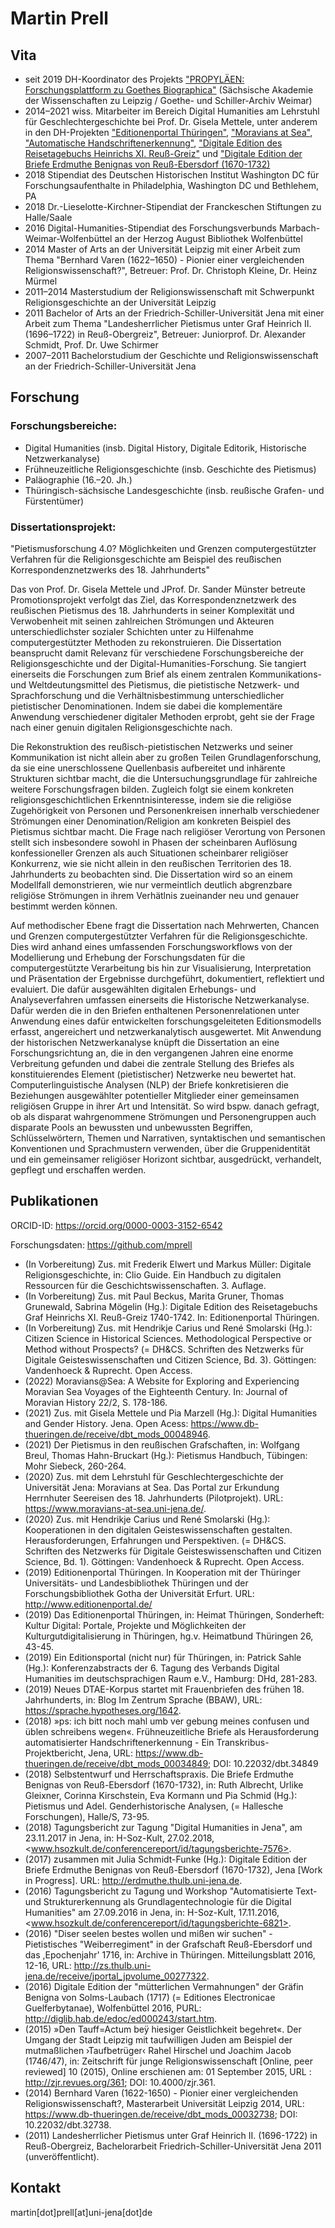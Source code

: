 
# Martin Prell

## Vita
* seit 2019 DH-Koordinator des Projekts ["PROPYLÄEN: Forschungsplattform zu Goethes Biographica"](https://goethe-biographica.de/) (Sächsische Akademie der Wissenschaften zu Leipzig / Goethe- und Schiller-Archiv Weimar)
* 2014–2021 wiss. Mitarbeiter im Bereich Digital Humanities am Lehrstuhl für Geschlechtergeschichte bei Prof. Dr. Gisela Mettele, unter anderem in den DH-Projekten ["Editionenportal Thüringen"](http://www.editionenportal.de/), ["Moravians at Sea"](https://www.moravians-at-sea.uni-jena.de/), ["Automatische Handschriftenerkennung"](https://www.gw.uni-jena.de/fakult%C3%A4t/historisches+institut/bereiche/geschlechtergeschichte/projekte/automatische+handschriftenerkennung+fr%C3%BChneuzeitlicher+briefe+von+frauen), ["Digitale Edition des Reisetagebuchs Heinrichs XI. Reuß-Greiz"](https://www.gw.uni-jena.de/edition_reisetagebuch) und ["Digitale Edition der Briefe Erdmuthe Benignas von Reuß-Ebersdorf (1670-1732)](http://erdmuthe.thulb.uni-jena.de)
* 2018 Stipendiat des Deutschen Historischen Institut Washington DC für Forschungsaufenthalte in Philadelphia, Washington DC und Bethlehem, PA
* 2018 Dr.-Lieselotte-Kirchner-Stipendiat der Franckeschen Stiftungen zu Halle/Saale
* 2016 Digital-Humanities-Stipendiat des Forschungsverbunds Marbach-Weimar-Wolfenbüttel an der Herzog August Bibliothek Wolfenbüttel
* 2014 Master of Arts an der Universität Leipzig mit einer Arbeit zum Thema "Bernhard Varen (1622–1650) - Pionier einer vergleichenden Religionswissenschaft?", Betreuer: Prof. Dr. Christoph Kleine, Dr. Heinz Mürmel
* 2011–2014 Masterstudium der Religionswissenschaft mit Schwerpunkt Religionsgeschichte an der Universität Leipzig
* 2011 Bachelor of Arts an der Friedrich-Schiller-Universität Jena mit einer Arbeit zum Thema "Landesherrlicher Pietismus unter Graf Heinrich II. (1696–1722) in Reuß-Obergreiz", Betreuer: Juniorprof. Dr. Alexander Schmidt, Prof. Dr. Uwe Schirmer
* 2007–2011 Bachelorstudium der Geschichte und Religionswissenschaft an der Friedrich-Schiller-Universität Jena

## Forschung

### Forschungsbereiche:
* Digital Humanities (insb. Digital History, Digitale Editorik, Historische Netzwerkanalyse)
* Frühneuzeitliche Religionsgeschichte (insb. Geschichte des Pietismus)
* Paläographie (16.–20. Jh.)
* Thüringisch-sächsische Landesgeschichte (insb. reußische Grafen- und Fürstentümer)

### Dissertationsprojekt: 

"Pietismusforschung 4.0? Möglichkeiten und Grenzen computergestützter Verfahren für die Religionsgeschichte am Beispiel des reußischen Korrespondenznetzwerks des 18. Jahrhunderts"

Das von Prof. Dr. Gisela Mettele und JProf. Dr. Sander Münster betreute Promotionsprojekt verfolgt das Ziel, das Korrespondenznetzwerk des reußischen Pietismus des 18. Jahrhunderts in seiner Komplexität und Verwobenheit mit seinen zahlreichen Strömungen und Akteuren unterschiedlichster sozialer Schichten unter zu Hilfenahme computergestützter Methoden zu rekonstruieren. Die Dissertation beansprucht damit Relevanz für verschiedene Forschungsbereiche der Religionsgeschichte und der Digital-Humanities-Forschung. Sie tangiert einerseits die Forschungen zum Brief als einem zentralen Kommunikations- und Weltdeutungsmittel des Pietismus, die pietistische Netzwerk- und Sprachforschung und die Verhältnisbestimmung unterschiedlicher pietistischer Denominationen. Indem sie dabei die komplementäre Anwendung verschiedener digitaler Methoden erprobt, geht sie der Frage nach einer genuin digitalen Religionsgeschichte nach.

Die Rekonstruktion des reußisch-pietistischen Netzwerks und seiner Kommunikation ist nicht allein aber zu großen Teilen Grundlagenforschung, da sie eine unerschlossene Quellenbasis aufbereitet und inhärente Strukturen sichtbar macht, die die Untersuchungsgrundlage für zahlreiche weitere Forschungsfragen bilden. Zugleich folgt sie einem konkreten religionsgeschichtlichen Erkenntnisinteresse, indem sie die religiöse Zugehörigkeit von Personen und Personenkreisen innerhalb verschiedener Strömungen einer Denomination/Religion am konkreten Beispiel des Pietismus sichtbar macht. Die Frage nach religiöser Verortung von Personen stellt sich insbesondere sowohl in Phasen der scheinbaren Auflösung konfessioneller Grenzen als auch Situationen scheinbarer religiöser Konkurrenz, wie sie nicht allein in den reußischen Territorien des 18. Jahrhunderts zu beobachten sind. Die Dissertation wird so an einem Modellfall demonstrieren, wie nur vermeintlich deutlich abgrenzbare religiöse Strömungen in ihrem Verhätlnis zueinander neu und genauer bestimmt werden können.

Auf methodischer Ebene fragt die Dissertation nach Mehrwerten, Chancen und Grenzen computergestützter Verfahren für die Religionsgeschichte. Dies wird anhand eines umfassenden Forschungsworkflows von der Modellierung und Erhebung der Forschungsdaten für die computergestützte Verarbeitung bis hin zur Visualisierung, Interpretation und Präsentation der Ergebnisse durchgeführt, dokumentiert, reflektiert und evaluiert. Die dafür ausgewählten digitalen Erhebungs- und Analyseverfahren umfassen einerseits die Historische Netzwerkanalyse. Dafür werden die in den Briefen enthaltenen Personenrelationen unter Anwendung eines dafür entwickelten forschungsgeleiteten Editionsmodells erfasst, angereichert und netzwerkanalytisch ausgewertet. Mit Anwendung der historischen Netzwerkanalyse knüpft die Dissertation an eine Forschungsrichtung an, die in den vergangenen Jahren eine enorme Verbreitung gefunden und dabei die zentrale Stellung des Briefes als konstituierendes Element (pietistischer) Netzwerke neu bewertet hat. Computerlinguistische Analysen (NLP) der Briefe konkretisieren die Beziehungen ausgewählter potentieller Mitglieder einer gemeinsamen religiösen Gruppe in ihrer Art und Intensität. So wird bspw. danach gefragt, ob als disparat wahrgenommene Strömungen und Personengruppen auch disparate Pools an bewussten und unbewussten Begriffen, Schlüsselwörtern, Themen und Narrativen, syntaktischen und semantischen Konventionen und Sprachmustern verwenden, über die Gruppenidentität und ein gemeinsamer religiöser Horizont sichtbar, ausgedrückt, verhandelt, gepflegt und erschaffen werden.

## Publikationen
ORCID-ID: https://orcid.org/0000-0003-3152-6542

Forschungsdaten: https://github.com/mprell

* (In Vorbereitung) Zus. mit Frederik Elwert und Markus Müller: Digitale Religionsgeschichte, in: Clio Guide. Ein Handbuch zu digitalen Ressourcen für die Geschichtswissenschaften. 3. Auflage.
* (In Vorbereitung) Zus. mit Paul Beckus, Marita Gruner, Thomas Grunewald, Sabrina Mögelin (Hg.): Digitale Edition des Reisetagebuchs Graf Heinrichs XI. Reuß-Greiz 1740-1742. In: Editionenportal Thüringen.
* (In Vorbereitung) Zus. mit Hendrikje Carius und René Smolarski (Hg.): Citizen Science in Historical Sciences. Methodological Perspective or Method without Prospects? (= DH&CS. Schriften des Netzwerks für Digitale Geisteswissenschaften und Citizen Science, Bd. 3). Göttingen: Vandenhoeck & Ruprecht. Open Access.
* (2022) Moravians@Sea: A Website for Exploring and Experiencing Moravian Sea Voyages of the Eighteenth Century. In: Journal of Moravian History 22/2, S. 178-186.
* (2021) Zus. mit Gisela Mettele und Pia Marzell (Hg.): Digital Humanities and Gender History. Jena. Open Acess: https://www.db-thueringen.de/receive/dbt_mods_00048946.
* (2021) Der Pietismus in den reußischen Grafschaften, in: Wolfgang Breul, Thomas Hahn-Bruckart (Hg.): Pietismus Handbuch, Tübingen: Mohr Siebeck, 260-264.
* (2020) Zus. mit dem Lehrstuhl für Geschlechtergeschichte der Universität Jena: Moravians at Sea. Das Portal zur Erkundung Herrnhuter Seereisen des 18. Jahrhunderts (Pilotprojekt). URL: https://www.moravians-at-sea.uni-jena.de/.
* (2020) Zus. mit Hendrikje Carius und René Smolarski (Hg.): Kooperationen in den digitalen Geisteswissenschaften gestalten. Herausforderungen, Erfahrungen und Perspektiven. (= DH&CS. Schriften des Netzwerks für Digitale Geisteswissenschaften und Citizen Science, Bd. 1). Göttingen: Vandenhoeck & Ruprecht. Open Access.
* (2019) Editionenportal Thüringen. In Kooperation mit der Thüringer Universitäts- und Landesbibliothek Thüringen und der Forschungsbibliothek Gotha der Universität Erfurt. URL: http://www.editionenportal.de/
* (2019) Das Editionenportal Thüringen, in: Heimat Thüringen, Sonderheft: Kultur Digital: Portale, Projekte und Möglichkeiten der Kulturgutdigitalisierung in Thüringen, hg.v. Heimatbund Thüringen 26, 43-45.
* (2019) Ein Editionsportal (nicht nur) für Thüringen, in: Patrick Sahle (Hg.): Konferenzabstracts der 6. Tagung des Verbands Digital Humanities im deutschsprachigen Raum e.V., Hamburg: DHd, 281-283.
* (2019) Neues DTAE-Korpus startet mit Frauenbriefen des frühen 18. Jahrhunderts, in: Blog Im Zentrum Sprache (BBAW), URL: https://sprache.hypotheses.org/1642.
* (2018) »ps: ich bitt noch mahl umb ver gebung meines confusen und üblen schreibens wegen«. Frühneuzeitliche Briefe als Herausforderung automatisierter Handschriftenerkennung - Ein Transkribus-Projektbericht, Jena, URL: https://www.db-thueringen.de/receive/dbt_mods_00034849; DOI: 10.22032/dbt.34849
* (2018) Selbstentwurf und Herrschaftspraxis. Die Briefe Erdmuthe Benignas von Reuß-Ebersdorf (1670-1732), in: Ruth Albrecht, Urlike Gleixner, Corinna Kirschstein, Eva Kormann und Pia Schmid (Hg.): Pietismus und Adel. Genderhistorische Analysen, (= Hallesche Forschungen), Halle/S, 73-95.
* (2018) Tagungsbericht zur Tagung "Digital Humanities in Jena", am 23.11.2017 in Jena, in: H-Soz-Kult, 27.02.2018, <www.hsozkult.de/conferencereport/id/tagungsberichte-7576>.
* (2017) zusammen mit Julia Schmidt-Funke (Hg.): Digitale Edition der Briefe Erdmuthe Benignas von Reuß-Ebersdorf (1670-1732), Jena [Work in Progress]. URL: http://erdmuthe.thulb.uni-jena.de.
* (2016) Tagungsbericht zu Tagung und Workshop "Automatisierte Text- und Strukturerkennung als Grundlagentechnologie für die Digital Humanities" am 27.09.2016 in Jena, in: H-Soz-Kult, 17.11.2016, <www.hsozkult.de/conferencereport/id/tagungsberichte-6821>.
* (2016) "Diser seelen bestes wollen und mißen wir suchen" - Pietistisches "Weiberregiment" in der Grafschaft Reuß-Ebersdorf und das ,Epochenjahr' 1716, in: Archive in Thüringen. Mitteilungsblatt 2016, 12-16, URL: http://zs.thulb.uni-jena.de/receive/jportal_jpvolume_00277322.
* (2016) Digitale Edition der "mütterlichen Vermahnungen" der Gräfin Benigna von Solms-Laubach (1717) (= Editiones Electronicae Guelferbytanae), Wolfenbüttel 2016, PURL: http://diglib.hab.de/edoc/ed000243/start.htm.
* (2015) »Den Tauff=Actum beÿ hiesiger Geistlichkeit begehret«. Der Umgang der Stadt Leipzig mit taufwilligen Juden am Beispiel der mutmaßlichen ›Taufbetrüger‹ Rahel Hirschel und Joachim Jacob (1746/47), in: Zeitschrift für junge Religionswissenschaft [Online, peer reviewed] 10 (2015), Online erschienen am: 01 September 2015, URL : http://zjr.revues.org/361; DOI: 10.4000/zjr.361.
* (2014) Bernhard Varen (1622-1650) - Pionier einer vergleichenden Religionswissenschaft?, Masterarbeit Universität Leipzig 2014, URL: https://www.db-thueringen.de/receive/dbt_mods_00032738; DOI: 10.22032/dbt.32738.
* (2011) Landesherrlicher Pietismus unter Graf Heinrich II. (1696-1722) in Reuß-Obergreiz, Bachelorarbeit Friedrich-Schiller-Universität Jena 2011 (unveröffentlicht).

<!-- Tagungsorganisationen und Vorträge (Auswahl):

* (2021) Organisation der internationalen digitalen Konferenz "Digital Humanities and Gender History" am 5., 12., 19. und 26. Februar (gemeinsam mit Gisela Mettele und Pia Marzell)
* (2020) Organisation des digitalen Workshops "Transcribing − Encoding − Annotating: New Approaches of Technology and Methodology for Historical Sources in Crowd Sourcing and Citizen Science" am 26. und 27. November (gemeinsam mit Hendrikje Carius)
* (2020) Organsiation und Moderation des Panels „Altbausanierung mit Niveau – die Digitalisierung gedruckter Editionen“ im Rahmen der Tagung des Verbands Digital Humanities im deutschsprachigen Raum (Dhd) 2020, Paderborn (gemeinsam mit Thomas Stäcker, Torsten Schaßen, Frederike Neuber, Dominik Kasper, Max Grüntgens und Martina Gödel)
* (2019) Vortrag "Historical Sources of Women in the Digital Humanities - Overview and Automated Text Analysis" auf der Internationale Summer School der Digitalen Akademie Mainz -> Folien [pdf, 3 mb]
* (2018) Vortrag "Ein generisches Editionsportal (nicht nur) für Thüringen" im Rahmen des Workshops "(Digitale) Publikationsformen" der AG eHumanities in der Sächsischen Akademie der Wissenschaften zu Leipzig (gemeinsam mit Julia Schmidt-Funke)
* (2018) Vortrag zu "Die Bestimmung von Emotionen in Briefen pietistischer Schreiber*innen mit Hilfe computergestützter Verfahren" auf dem V. Internationalen Kongress für Pietismusforschung, 26.-29 August 2018 in Halle/Saale
* (2018) Organisation des Fachtages Digital Humanities in Thüringen zum Thema "Daten vernetzen, Ressourcen verknüpfen. Neue Herausforderungen für den digitalen Wandel (nicht nur) in Thüringen", 9. August in Gotha (zusammen mit Hendrikje Carius, Swantje Dogunke und Julia Schmidt-Funke), Tagungsbericht: www.hsozkult.de/conferencereport/id/tagungsberichte-8015
* (2017) Organisation des Thementages "Digital Humanities in Jena", 23. November, Jena (zusammen mit dem DHnet Jena); Tagungsbericht: www.hsozkult.de/conferencereport/id/tagungsberichte-7576
* (2017) Organisation des Workshops "Editionsportale" vom 3. bis 4. August an der Universität Jena (zusammen mit Julia Schmidt-Funke) und Vortrag mit dem Titel "Das Editionsportal Thüringen - Idee, Ziele, Herausforderungen", Tagungsbericht: www.hsozkult.de/conferencereport/id/tagungsberichte-7350
* (2015) Organisation des Workshops "Virtuelle Infrastrukturen für digitale Editionen. Entwicklungen, Perspektiven und Projekte" vom 12.-14. November 2015 an der Forschungsbibliothek Gotha (zusammen mit Hendrikje Carius, Forschungsbibliothek Gotha), Tagungsbericht: http://www.hsozkult.de/conferencereport/id/tagungsberichte-6575
* (2015) Vortrag zum Thema "Digitale Edition der Briefe Erdmuthe Benignas von Reuß-Ebersdorf (1670-1732)" auf der Tagung "Digitale Metamorphose: Digital Humanities und Editionswissenschaft" vom 2.-4. November 2015 in der Herzog August Bibliothek Wolfenbüttel
* (2015) Vortrag zum Thema "Selbstentwurf und Herrschaftspraxis. Die Briefe Erdmuthe Benignas von Reuß-Ebersdorf (1670-1732)" auf Interdisziplinärer Tagung "Gender - Pietismus - Adel" vom 21.-24. Oktober 2015 in den Franckeschen Stiftungen zu Halle.
* (2015) Vortrag zum Thema "Digitale Edition der Briefe Erdmuthe Benignas von Reuß-Ebersdorf" auf "22. Jahrestagung der ITUG" (international tustep user group) vom 7. bis 9. Oktober 2015 im Goethe- und Schiller-Archiv Weimar
* (2015) Organisation der Tagung "Digital-Humanities in Thüringen" am 23. Juni 2015 an der Universität Erfurt (zusammen mit Hendrikje Carius, Forschungsbibliothek Gotha)

Funktionen
* Gründungsmitglied des DHnet Jena
* Mitglied in der AG Digitale Geschichtswissenschaft im VHD
* Mitglied in der AG Digital Humanities Mitteldeutschland
* Mitglied im Facharbeitskreis "Digitale Geisteswissenschaften in Sachsen"
* Mitglied im "Netzwerk für Historische Grundwissenschaften" (NHG) der "Arbeitsgemeinschaft für Historische Grundwissenschaften" (AHiG)
* Mitglied im Arbeitskreis "Gender und Pietismus" am Interdisziplinären Zentrum für Pietismusforschung in Halle/Saale
* Mitglied im Netzwerk für digitale Geisteswissenschaften und Citizen Science

Lehre
Wintersemester 2020/21
* Lehreinheit: "Digitale Editionen und XML-TEI" im Rahmen des Seminars "Unterwegs in der Frühen Neuzeit. Ein digitales Projektseminar" von Prof. Dr. Julia Schmidt-Funke an der Friedrich-Alexander-Universität Erlangen-Nürnberg
* Lehreinheit: "HTML: Grundlagen und Anwendung" in der Übung "Erfahrungen von Frauen auf Schiffsreisen. Übung zur Transkription eines Reisetagebuchs des 18. Jahrhunderts" von Prof. Dr. Gisela Mettele an der FSU Jena

Sommersemester 2019
* Seminar: Einführung in Methoden, Techniken und Werkzeuge der Digitalen Geschichtswissenschaft
Der Digital Turn hat die Geistes- und Kulturwissenschaften vollends erfasst und gestaltet diese unter dem Label Digital Humanities zunehmend mit. Im Seminar werden wir uns damit beschäftigen, was sich hinter diesem Begriff verbirgt und wie sich die Anwendung digitaler Methoden und Techniken auf die Geschichtswissenschaft im Speziellen, bspw. ihre Erkenntnisinteressen, Methoden und Heuristiken sowie Arbeitsweisen und Fähigkeiten der Forschenden auswirkt. Indem zentrale Techniken und Methoden der Digital-History-Forschung kennengelernt werden (bspw. Digitalisierung und Aufbereitung historischer Quellen, automatische Volltexterkennung und -annotation, Digitale Editorik, Quantitative Analysen, Entitätenerkennung, Semantische Technologien, Historische Netzwerkanalyse, Geographische Informationssysteme, Datenvisualisierung etc.) soll der Anspruch der sich zunehmend als eigenständiger Forschungsbereich etablierenden Digital-History-Forschung kritisch hinterfragt und dabei deren Mehrwerte und Stärken aber auch Grenzen herausgearbeitet werden. Da die Digital Humanities ein stark international geprägter Forschungsbereich sind, wird - neben dem Interesse an digitalen Arbeitsweisen - die Bereitschaft zum Lesen englischsprachiger Texte vorausgesetzt. In der begleitenden Übung sollen die im Seminar besprochenen Techniken in der Praxis angewendet und eingeübt werden.

* Übung: Anwendung grundlegender Techniken und Werkzeuge der Digitalen Geschichtswissenschaft
Ergänzend zum Seminar "Einführung in Methoden, Techniken und Werkzeuge der Digitalen Geschichtswissenschaft" werden in der Übung zentrale Fertigkeiten aus dem Bereich der Digital History in der Praxisanwendung selbst ausprobiert und eingeübt, mit denen historische Quellen unter Zuhilfenahme digitaler Werkzeuge rekonstruiert, aufbereitet, verarbeitet, analysiert und publiziert werden können. Dazu gehören unter anderem Techniken der Volltexterkennung mittels OCR/HTR, der Texterfassung und -annotation mittels XML/TEI, der Texttransformation mittels XSLT, der Textpublikation mittels HTML sowie der Textanalyse mittels quantitativer Verfahren und Netzwerktechnologien. Die Voraussetzung zur Teilnahme ist neben dem Interesse am Erlernen digitaler Arbeitsweisen das Mitbringen eines eigenen Laptops sowie die Bereitschaft auch englischsprachige Texte zu lesen.

Literatur: Fotis Jannidis u.a. (Hg.): Digital Humanities : eine Einführung. Stuttgart 2017; Jörg Wettlaufer: Neue Erkenntnisse durch digitalisierte Geschichtswissenschaft(en)? Zur hermeneutischen Reichweite aktueller digitaler Methoden in informationszentrierten Fächern. In: Zeitschrift für digitale Geisteswissenschaften. 2016. DOI: 10.17175/2016_011.; Laura Busse u.a. (Hg.): Clio Guide. Ein Handbuch zu digitalen Ressourcen für die Geschichtswissenschaften. 2. erw. und aktualisierte Aufl., Berlin 2018, URL: https://guides.clio-online.de/guides.

Sommersemester 2018

* Übung: Erschließung handschriftlicher Quellen der Neuzeit. Vom Archiv bis zur digitalen Edition
Im Mittelpunkt der Übung steht die Transkription handschriftlicher Quellen der Neuzeit. Eingeübt wird das Lesen deutscher Handschriften in Kurrentschrift aus dem 16. bis 20. Jahrhundert anhand ausgewählter Beispiele. Gern können auch Handschriften für die gemeinsame Lektüre ins Seminar mitgebracht werden (z.B. Briefe der Groß- oder Urgroßeltern). Ergänzend bietet die Übung einen Einstieg in die digitale Editionsarbeit.

Kurt Dülfer, Hans-Enno Korn (Bearb.): Schrifttafeln zur deutschen Paläographie des 16.-20. Jahrhunderts, hrsg. von Karsten Uhde, Marburg 2007; Hans Wilhelm Eckardt, Gabriele Stüber, Thomas Trumpp, "Thun kund und zu wissen jedermänniglich". Paläographie, Aktenkunde, archivalische Textsorten, Köln 1999; Paul Arnold Grun, Leseschlüssel zu unserer alten Schrift, Limburg/Lahn 1984; Elisabeth Noichl (Bearb.): Deutsche Schriftkunde der Neuzeit. Ein Übungsbuch mit Beispielen aus bayerischen Archiven, München 2006; Simon Teuscher (Hrsg.): Ad fontes - Eine Einführung in den Umgang mit Quellen im Archiv, URL: http://www.adfontes.uzh.ch/1000.php.
Sommersemester 2017

* Workshop: Digital-Humanities-Workshop im Rahmen der kirchengeschichtlichen Sozietät der Theologischen Fakultät der Universität Mainz am 9. und 10. Juni auf der Ebernburg (Bad Münster am Stein) (XML/TEI, HTML, XSLT, Netzwerkanalyse).

Wintersemester 2015/16
* Übung: Erschließung handschriftlicher Quellen der Neuzeit. Vom Archiv bis zur (digitalen) Edition (gemeinsam mit Julia A. Schmidt-Funke).


# Digitale Religionsgeschichte

* [Editionen](erdmuthe/index.html)
* [Seegemeine](seaCongregation/index.html) -->

## Kontakt
martin[dot]prell[at]uni-jena[dot]de

